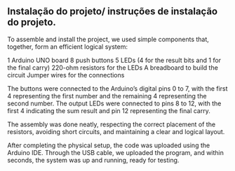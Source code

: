 ## Instalação do projeto/ instruções de instalação do projeto.

To assemble and install the project, we used simple components that, together, form an efficient logical system:

1 Arduino UNO board
8 push buttons
5 LEDs (4 for the result bits and 1 for the final carry)
220-ohm resistors for the LEDs
A breadboard to build the circuit
Jumper wires for the connections

The buttons were connected to the Arduino’s digital pins 0 to 7, with the first 4 representing the first number and the remaining 4 representing the second number.
The output LEDs were connected to pins 8 to 12, with the first 4 indicating the sum result and pin 12 representing the final carry.

The assembly was done neatly, respecting the correct placement of the resistors, avoiding short circuits, and maintaining a clear and logical layout.

After completing the physical setup, the code was uploaded using the Arduino IDE. Through the USB cable, we uploaded the program, and within seconds, the system was up and running, ready for testing.
